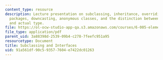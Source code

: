 ```yaml
---
content_type: resource
description: Lecture presentation on subclassing, inheritance, overriding, interfaces,
  packages, downcasting, anonymous classes, and the distinction between declared type
  and actual type.
file: https://ol-ocw-studio-app-qa.s3.amazonaws.com/courses/6-005-elements-of-software-construction-fall-2008/91a561df90c593577604e7422dc01263_MIT6_005f08_lec03.pdf
file_type: application/pdf
parent_uid: 3a88398d-2539-09b4-c278-7feefc951a95
resourcetype: Document
title: Subclassing and Interfaces
uid: 91a561df-90c5-9357-7604-e7422dc01263
---
```

